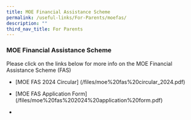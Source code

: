 ```yaml
---
title: MOE Financial Assistance Scheme
permalink: /useful-links/For-Parents/moefas/
description: ""
third_nav_title: For Parents
---
```

### MOE Financial Assistance Scheme

Please click on the links below for more info on the MOE Financial Assistance Scheme (FAS)

* [MOE FAS 2024 Circular]
(/files/moe%20fas%20circular_2024.pdf) 
 
* [MOE FAS Application Form]  
(/files/moe%20fas%202024%20application%20form.pdf)


* 